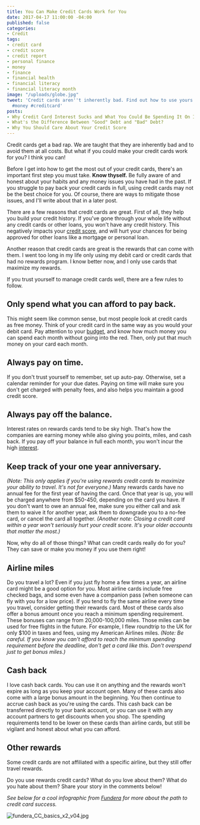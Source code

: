 ```yaml
---
title: You Can Make Credit Cards Work for You
date: 2017-04-17 11:00:00 -04:00
published: false
categories:
- Credit
tags:
- credit card
- credit score
- credit report
- personal finance
- money
- finance
- financial health
- financial literacy
- financial literacy month
image: "/uploads/globe.jpg"
tweet: 'Credit cards aren''t inherently bad. Find out how to use yours properly! #credit
  #money #creditcard'
posts:
- Why Credit Card Interest Sucks and What You Could Be Spending It On Instead
- What's the Difference Between "Good" Debt and "Bad" Debt?
- Why You Should Care About Your Credit Score
---
```


Credit cards get a bad rap. We are taught that they are inherently bad and to avoid them at all costs. But what if you could make your credit cards work for you? I think you can!

Before I get into how to get the most out of your credit cards, there's an important first step you must take. **Know thyself.** Be fully aware of and honest about your habits and any money issues you have had in the past. If you struggle to pay back your credit cards in full, using credit cards may not be the best choice for you. Of course, there are ways to mitigate those issues, and I'll write about that in a later post.

There are a few reasons that credit cards are great. First of all, they help you build your credit history. If you've gone through your whole life without any credit cards or other loans, you won't have any credit history. This negatively impacts your [credit score](https://www.maggiegermano.com/blog/care-about-your-credit-score), and will hurt your chances for being approved for other loans like a mortgage or personal loan.

Another reason that credit cards are great is the rewards that can come with them. I went too long in my life only using my debit card or credit cards that had no rewards program. I know better now, and I only use cards that maximize my rewards.

If you trust yourself to manage credit cards well, there are a few rules to follow.

## Only spend what you can afford to pay back.

This might seem like common sense, but most people look at credit cards as free money. Think of your credit card in the same way as you would your debit card. Pay attention to your [budget](https://www.maggiegermano.com/blog/how-to-create-a-budget-that-works-for-you/), and know how much money you can spend each month without going into the red. Then, only put that much money on your card each month.

## Always pay on time.

If you don't trust yourself to remember, set up auto-pay. Otherwise, set a calendar reminder for your due dates. Paying on time will make sure you don't get charged with penalty fees, and also helps you maintain a good credit score.

## Always pay off the balance.

Interest rates on rewards cards tend to be sky high. That's how the companies are earning money while also giving you points, miles, and cash back. If you pay off your balance in full each month, you won't incur the high [interest](https://www.maggiegermano.com/blog/credit-card-interest-sucks).

## Keep track of your one year anniversary.

*(Note: This only applies if you're using rewards credit cards to maximize your ability to travel. It's not for everyone.)* Many rewards cards have no annual fee for the first year of having the card. Once that year is up, you will be charged anywhere from $50-450, depending on the card you have. If you don't want to owe an annual fee, make sure you either call and ask them to waive it for another year, ask them to downgrade you to a no-fee card, or cancel the card all together. *(Another note: Closing a credit card within a year won't seriously hurt your credit score. It's your older accounts that matter the most.)*

Now, why do all of those things? What can credit cards really do for you? They can save or make you money if you use them right!

## Airline miles

Do you travel a lot? Even if you just fly home a few times a year, an airline card might be a good option for you. Most airline cards include free checked bags, and some even have a companion pass (when someone can fly with you for a low price). If you tend to fly the same airline every time you travel, consider getting their rewards card. Most of these cards also offer a bonus amount once you reach a minimum spending requirement. These bonuses can range from 20,000-100,000 miles. Those miles can be used for free flights in the future. For example, I flew roundtrip to the UK for only $100 in taxes and fees, using my American Airlines miles. *(Note: Be careful. If you know you can't afford to reach the minimum spending requirement before the deadline, don't get a card like this. Don't overspend just to get bonus miles.)*

## Cash back

I love cash back cards. You can use it on anything and the rewards won't expire as long as you keep your account open. Many of these cards also come with a large bonus amount in the beginning. You then continue to accrue cash back as you're using the cards. This cash back can be transferred directly to your bank account, or you can use it with any account partners to get discounts when you shop. The spending requirements tend to be lower on these cards than airline cards, but still be vigilant and honest about what you can afford.

## Other rewards

Some credit cards are not affiliated with a specific airline, but they still offer travel rewards.

Do you use rewards credit cards? What do you love about them? What do you hate about them? Share your story in the comments below!

*See below for a cool infographic from [Fundera](https://www.fundera.com/) for more about the path to credit card success.*

![fundera_CC_basics_x2_v04.jpg](/uploads/fundera_CC_basics_x2_v04.jpg)